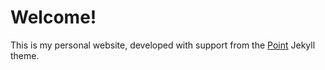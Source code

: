 # Welcome!

This is my personal website, developed with support from the [Point](https://point-theme.netlify.app/) Jekyll theme.
